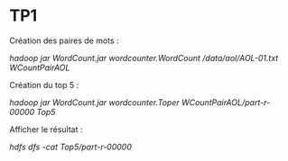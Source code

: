 TP1
===

Création des paires de mots :

*hadoop jar WordCount.jar wordcounter.WordCount /data/aol/AOL-01.txt WCountPairAOL*

Création du top 5 :

*hadoop jar WordCount.jar wordcounter.Toper WCountPairAOL/part-r-00000 Top5*

Afficher le résultat :

*hdfs dfs -cat Top5/part-r-00000*